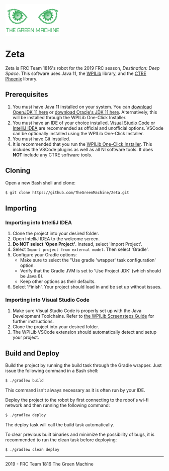<img src=".github/assets/greenmachine_gear_eyes.svg" height="100" alt="The Green Machine"/>

# Zeta

Zeta is FRC Team 1816's robot for the 2019 FRC season, *Destination: Deep Space*. This software uses Java 11, the [WPILib](https://github.com/wpilibsuite/allwpilib) library, and the [CTRE Phoenix](https://github.com/CrossTheRoadElec/Phoenix-api) library.

## Prerequisites
1. You must have Java 11 installed on your system. You can [download OpenJDK 11 here](https://openjdk.java.net/projects/jdk/11/) or [download Oracle's JDK 11 here](https://www.oracle.com/technetwork/java/javase/downloads/jdk11-downloads-5066655.html). Alternatively, this will be installed through the WPILib One-Click Installer.
2. You must have an IDE of your choice installed. [Visual Studio Code](https://code.visualstudio.com/) or [IntelliJ IDEA](https://www.jetbrains.com/idea/) are recommended as official and unofficial options. VSCode can be optionally installed using the WPILib One-Click Installer.
3. You must have [Git](https://git-scm.com/) installed.
4. It is recommended that you run the [WPILib One-Click Installer](https://github.com/wpilibsuite/allwpilib/releases). This includes the VSCode plugins as well as all NI software tools. It does **NOT** include any CTRE software tools.

## Cloning

Open a new Bash shell and clone:
```bash
$ git clone https://github.com/TheGreenMachine/Zeta.git
```
## Importing

### Importing into IntelliJ IDEA

1. Clone the project into your desired folder.
2. Open IntelliJ IDEA to the welcome screen.
3. **Do NOT select 'Open Project'**. Instead, select 'Import Project'.
4. Select `Import project from external model`. Then select 'Gradle'.
5. Configure your Gradle options:
    * Make sure to select the "Use gradle 'wrapper' task configuration' option.
    * Verify that the Gradle JVM is set to 'Use Project JDK' (which should be Java 8).
    * Keep other options as their defaults.
6. Select 'Finish'. Your project should load in and be set up without issues.

### Importing into Visual Studio Code

1. Make sure Visual Studio Code is properly set up with the Java Development Toolchains. Refer to [the WPILib Screensteps Guide](http://wpilib.screenstepslive.com/s/currentCS/m/getting_started/l/999999-installing-c-and-java-development-tools-for-frc) for further instructions.
2. Clone the project into your desired folder.
3. The WPILib VSCode extension should automatically detect and setup your project.

## Build and Deploy
Build the project by running the build task through the Gradle wrapper. Just issue the following command in a Bash shell:
```bash
$ ./gradlew build
```
This command isn't always necessary as it is often run by your IDE.

Deploy the project to the robot by first connecting to the robot's wi-fi network and then running the following command:
```bash
$ ./gradlew deploy
```
The deploy task will call the build task automatically.

To clear previous built binaries and minimize the possibility of bugs, it is recommended to run the clean task before deploying:
```bash
$ ./gradlew clean deploy
```
---
2019 - FRC Team 1816 The Green Machine
